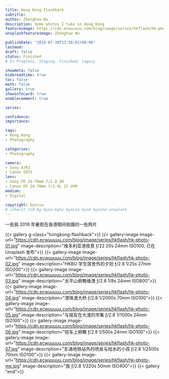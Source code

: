 ```yaml
---
title: Hong Kong Flashback
subtitle: 
author: Zhenghao Wu
description: Some photos I take in Hong Kong
featureimage: https://cdn.ecwuuuuu.com/blog/image/series/hkflash/hk-photo-01.jpg
unsplashfeatureimage: Zhenghao Wu

publishDate: "2018-07-30T13:56:01+08:00"
lastmod: 
draft: false
status: Finished
# In Progress, Staging, Finished, Lagacy

showmeta: false
hidereadtime: true
toc: false
math: false
gallery: true
showinfocard: true
enablecomment: true

series: 

confidence: 
importance: 

tags:
- Hong Kong
- Photography

categories:
- Photography

camera:
- Sony A7R3
- Canon 5DIV
lens:
- Sony FE 24-70mm f/2.8 GM
- Canon EF 24-70mm f/2.8L II USM
medium:
- Digital

copyright: byncsa
# inherit cc0 by bysa bync byncsa bynd byncnd unsplash
---
```


一些我 2018 年暑假在香港期间拍摄的一些照片

<!--more-->

{{< gallery g-class="hongkong-flashback">}}
{{< gallery-image
image-url="https://cdn.ecwuuuuu.com/blog/image/series/hkflash/hk-photo-01.jpg"
image-description="维多利亚港夜景 ƒ/22 20s 24mm ISO100, 已在 Unsplash 发布">}}
{{< gallery-image
image-url="https://cdn.ecwuuuuu.com/blog/image/series/hkflash/hk-photo-02.jpg"
image-description="HKBU 学生宿舍外的夕阳 ƒ/2.8 1/25s 27mm ISO200">}}
{{< gallery-image
image-url="https://cdn.ecwuuuuu.com/blog/image/series/hkflash/hk-photo-03.jpg"
image-description="太平山俯瞰维港 ƒ/2.8 1/8s 24mm ISO800">}}
{{< gallery-image
image-url="https://cdn.ecwuuuuu.com/blog/image/series/hkflash/hk-photo-04.jpg"
image-description="港珠澳大桥 ƒ/2.8 1/2000s 70mm ISO100">}}
{{< gallery-image
image-url="https://cdn.ecwuuuuu.com/blog/image/series/hkflash/hk-photo-05.jpg"
image-description="与朋友在大澳的市集 ƒ/2.8 1/1000s 24mm ISO100">}}
{{< gallery-image
image-url="https://cdn.ecwuuuuu.com/blog/image/series/hkflash/hk-photo-06.jpg"
image-description="缆车上俯瞰 ƒ/2.8 1/500s 24mm ISO100">}}
{{< gallery-image
image-url="https://cdn.ecwuuuuu.com/blog/image/series/hkflash/hk-photo-07.jpg"
image-description="东涌地铁站外的喷泉与戏水的小孩 ƒ/2.8 1/2500s 70mm ISO100">}}
{{< gallery-image
image-url="https://cdn.ecwuuuuu.com/blog/image/series/hkflash/hk-photo-me.jpg"
image-description="我 ƒ/2.8 1/320s 50mm ISO400">}}
{{< gallery "end">}}
